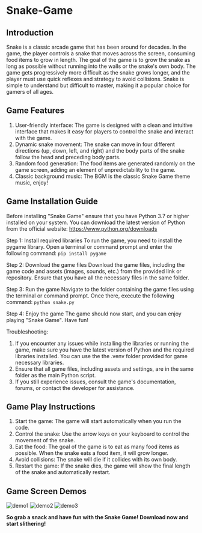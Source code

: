 # Snake-Game

## Introduction
Snake is a classic arcade game that has been around for decades. In the game, the player controls a snake that moves across the screen, consuming food items to grow in length. The goal of the game is to grow the snake as long as possible without running into the walls or the snake's own body. The game gets progressively more difficult as the snake grows longer, and the player must use quick reflexes and strategy to avoid collisions. Snake is simple to understand but difficult to master, making it a popular choice for gamers of all ages.

## Game Features
1. User-friendly interface: The game is designed with a clean and intuitive interface that makes it easy for players to control the snake and interact with the game.
2. Dynamic snake movement: The snake can move in four different directions (up, down, left, and right) and the body parts of the snake follow the head and preceding body parts.
3. Random food generation: The food items are generated randomly on the game screen, adding an element of unpredictability to the game.
4. Classic background music: The BGM is the classic Snake Game theme music, enjoy!

## Game Installation Guide
Before installing "Snake Game" ensure that you have Python 3.7 or higher installed on your system. You can download the latest version of Python from the official website: https://www.python.org/downloads

Step 1: Install required libraries
To run the game, you need to install the pygame library. Open a terminal or command prompt and enter the following command:
`pip install pygame`

Step 2: Download the game files
Download the game files, including the game code and assets (images, sounds, etc.) from the provided link or repository. Ensure that you have all the necessary files in the same folder.

Step 3: Run the game
Navigate to the folder containing the game files using the terminal or command prompt. Once there, execute the following command:
`python snake.py`

Step 4: Enjoy the game
The game should now start, and you can enjoy playing "Snake Game". Have fun!

Troubleshooting:

1. If you encounter any issues while installing the libraries or running the game, make sure you have the latest version of Python and the required libraries installed. You can use the the .venv folder provided for game necessary libraries.
2. Ensure that all game files, including assets and settings, are in the same folder as the main Python script.
3. If you still experience issues, consult the game's documentation, forums, or contact the developer for assistance.

## Game Play Instructions
1. Start the game: The game will start automatically when you run the code.
2. Control the snake: Use the arrow keys on your keyboard to control the movement of the snake.
3. Eat the food: The goal of the game is to eat as many food items as possible. When the snake eats a food item, it will grow longer.
4. Avoid collisions: The snake will die if it collides with its own body.
5. Restart the game: If the snake dies, the game will show the final length of the snake and automatically restart.

## Game Screen Demos
![demo1](https://user-images.githubusercontent.com/125934684/233433729-d1a93c23-4396-4d7c-9993-42c683e68c0d.png)
![demo2](https://user-images.githubusercontent.com/125934684/233433739-10d2f20f-dd15-41b4-a3cf-46a80785a35e.png)
![demo3](https://user-images.githubusercontent.com/125934684/233433754-10e04488-2966-4ca4-88f8-93c100d9ba1b.png)

**So grab a snack and have fun with the Snake Game! Download now and start slithering!**
